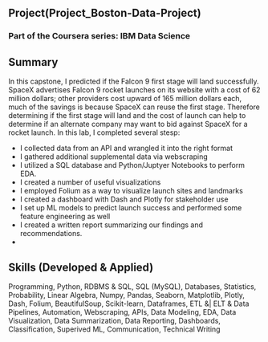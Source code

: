 ## Project(Project_Boston-Data-Project)
### Part of the Coursera series: IBM Data Science
    
## Summary
In this capstone, I predicted if the Falcon 9 first stage will land successfully. SpaceX advertises Falcon 9 rocket launches on its website with a cost of 62 million dollars; other providers cost upward of 165 million dollars each, much of the savings is because SpaceX can reuse the first stage. Therefore determining if the first stage will land and the cost of launch can help to determine if an alternate company may want to bid against SpaceX for a rocket launch. In this lab, I completed several stesp:
- I collected data from an API and wrangled it into the right format
- I gathered additional supplemental data via webscraping
- I utilized a SQL database and Python/Juptyer Notebooks to perform EDA.
- I created a number of useful visualizations
- I employed Folium as a way to visualize launch sites and landmarks
- I created a dashboard with Dash and Plotly for stakeholder use
- I set up ML models to predict launch success and performed some feature engineering as well
- I created a written report summarizing our findings and recommendations.
-


## Skills (Developed & Applied)
Programming, Python, RDBMS & SQL, SQL (MySQL), Databases, Statistics, Probability, Linear Algebra, Numpy, Pandas, Seaborn, Matplotlib, Plotly, Dash, Folium, BeautifulSoup, Scikit-learn, Dataframes, ETL &| ELT & Data Pipelines, Automation, Webscraping, APIs, Data Modeling, EDA, Data Visualization, Data Summarization, Data Reporting, Dashboards, Classification, Superived ML, Communication, Technical Writing
    